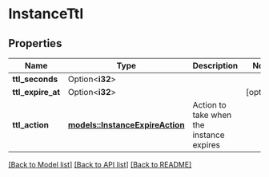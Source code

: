 # InstanceTtl

## Properties

Name | Type | Description | Notes
------------ | ------------- | ------------- | -------------
**ttl_seconds** | Option<**i32**> |  | 
**ttl_expire_at** | Option<**i32**> |  | [optional]
**ttl_action** | [**models::InstanceExpireAction**](InstanceExpireAction.md) | Action to take when the instance expires | 

[[Back to Model list]](../README.md#documentation-for-models) [[Back to API list]](../README.md#documentation-for-api-endpoints) [[Back to README]](../README.md)


